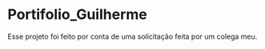 # Portifolio_Guilherme
Esse projeto foi feito por conta de uma solicitação feita por um colega meu.
